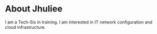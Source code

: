 # About Jhuliee

I am a Tech-Sis in training.
I am interested in IT network configuration and cloud infrastructure.
